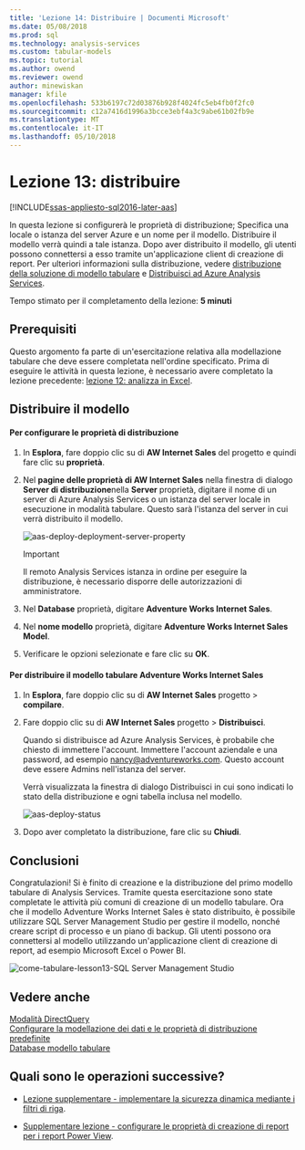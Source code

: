 ```yaml
---
title: 'Lezione 14: Distribuire | Documenti Microsoft'
ms.date: 05/08/2018
ms.prod: sql
ms.technology: analysis-services
ms.custom: tabular-models
ms.topic: tutorial
ms.author: owend
ms.reviewer: owend
author: minewiskan
manager: kfile
ms.openlocfilehash: 533b6197c72d03876b928f4024fc5eb4fb0f2fc0
ms.sourcegitcommit: c12a7416d1996a3bcce3ebf4a3c9abe61b02fb9e
ms.translationtype: MT
ms.contentlocale: it-IT
ms.lasthandoff: 05/10/2018
---
```

# <a name="lesson-13-deploy"></a>Lezione 13: distribuire
[!INCLUDE[ssas-appliesto-sql2016-later-aas](../includes/ssas-appliesto-sql2016-later-aas.md)]

In questa lezione si configurerà le proprietà di distribuzione; Specifica una locale o istanza del server Azure e un nome per il modello. Distribuire il modello verrà quindi a tale istanza. Dopo aver distribuito il modello, gli utenti possono connettersi a esso tramite un'applicazione client di creazione di report. Per ulteriori informazioni sulla distribuzione, vedere [distribuzione della soluzione di modello tabulare](../analysis-services/tabular-models/tabular-model-solution-deployment-ssas-tabular.md) e [Distribuisci ad Azure Analysis Services](https://docs.microsoft.com/azure/analysis-services/analysis-services-deploy).  
  
Tempo stimato per il completamento della lezione: **5 minuti**  
  
## <a name="prerequisites"></a>Prerequisiti  
Questo argomento fa parte di un'esercitazione relativa alla modellazione tabulare che deve essere completata nell'ordine specificato. Prima di eseguire le attività in questa lezione, è necessario avere completato la lezione precedente: [lezione 12: analizza in Excel](../analysis-services/lesson-12-analyze-in-excel.md).  
  
## <a name="deploy-the-model"></a>Distribuire il modello  
  
#### <a name="to-configure-deployment-properties"></a>Per configurare le proprietà di distribuzione  
  
1.  In **Esplora**, fare doppio clic su di **AW Internet Sales** del progetto e quindi fare clic su **proprietà**.  
  
2.  Nel **pagine delle proprietà di AW Internet Sales** nella finestra di dialogo **Server di distribuzione**nella **Server** proprietà, digitare il nome di un server di Azure Analysis Services o un istanza del server locale in esecuzione in modalità tabulare. Questo sarà l'istanza del server in cui verrà distribuito il modello.  

    ![aas-deploy-deployment-server-property](../analysis-services/media/aas-deploy-deployment-server-property.png)
 
    > [!IMPORTANT]  
    > Il remoto Analysis Services istanza in ordine per eseguire la distribuzione, è necessario disporre delle autorizzazioni di amministratore.  
  
3.  Nel **Database** proprietà, digitare **Adventure Works Internet Sales**.  
  
4.  Nel **nome modello** proprietà, digitare **Adventure Works Internet Sales Model**.  
  
5.  Verificare le opzioni selezionate e fare clic su **OK**.  
  
#### <a name="to-deploy-the-adventure-works-internet-sales-tabular-model"></a>Per distribuire il modello tabulare Adventure Works Internet Sales  
  
1.  In **Esplora**, fare doppio clic su di **AW Internet Sales** progetto > **compilare**.  

2.  Fare doppio clic su di **AW Internet Sales** progetto > **Distribuisci**.

    Quando si distribuisce ad Azure Analysis Services, è probabile che chiesto di immettere l'account. Immettere l'account aziendale e una password, ad esempio nancy@adventureworks.com. Questo account deve essere Admins nell'istanza del server.
  
    Verrà visualizzata la finestra di dialogo Distribuisci in cui sono indicati lo stato della distribuzione e ogni tabella inclusa nel modello.  
    
    ![aas-deploy-status](../analysis-services/media/aas-deploy-status.png)
  
3. Dopo aver completato la distribuzione, fare clic su **Chiudi**.  
  
## <a name="conclusion"></a>Conclusioni  
Congratulazioni! Si è finito di creazione e la distribuzione del primo modello tabulare di Analysis Services. Tramite questa esercitazione sono state completate le attività più comuni di creazione di un modello tabulare. Ora che il modello Adventure Works Internet Sales è stato distribuito, è possibile utilizzare SQL Server Management Studio per gestire il modello, nonché creare script di processo e un piano di backup. Gli utenti possono ora connettersi al modello utilizzando un'applicazione client di creazione di report, ad esempio Microsoft Excel o Power BI.  

![come-tabulare-lesson13-SQL Server Management Studio](../analysis-services/media/as-tabular-lesson13-ssms.png)
  
  
## <a name="see-also"></a>Vedere anche  
[Modalità DirectQuery](../analysis-services/tabular-models/directquery-mode-ssas-tabular.md)  
[Configurare la modellazione dei dati e le proprietà di distribuzione predefinite](../analysis-services/tabular-models/configure-default-data-modeling-and-deployment-properties-ssas-tabular.md)  
[Database modello tabulare](../analysis-services/tabular-models/tabular-model-databases-ssas-tabular.md)  
  
  
  ## <a name="whats-next"></a>Quali sono le operazioni successive?
*  [Lezione supplementare - implementare la sicurezza dinamica mediante i filtri di riga](../analysis-services/supplemental-lesson-implement-dynamic-security-by-using-row-filters.md).

*  [Supplementare lezione - configurare le proprietà di creazione di report per i report Power View](../analysis-services/supplemental-lesson-configure-reporting-properties-for-power-view-reports.md).
